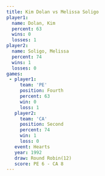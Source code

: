 ```yaml
---
title: Kim Dolan vs Melissa Soligo
player1:               
  name: Dolan, Kim     
  percent: 63          
  wins: 0              
  losses: 1            
player2:               
  name: Soligo, Melissa
  percent: 74          
  wins: 1              
  losses: 0            
games:
 - player1:          
     team: 'PE'      
     position: Fourth
     percent: 63     
     win: 0          
     loss: 1         
   player2:          
     team: 'CA'      
     position: Second
     percent: 74     
     win: 1          
     loss: 0         
   event: Hearts        
   year: 1992           
   draw: Round Robin(12)
   score: PE 6 - CA 8   
---
```

